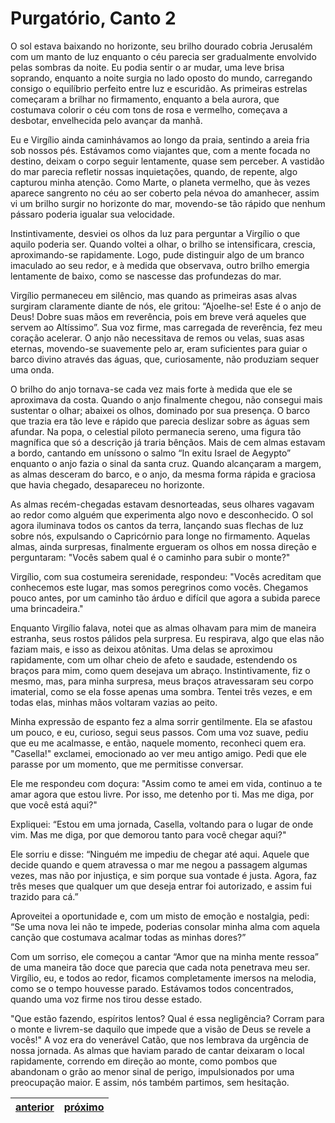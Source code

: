 # Purgatório, Canto 2

O sol estava baixando no horizonte, seu brilho dourado cobria Jerusalém com um manto de luz enquanto o céu parecia ser gradualmente envolvido pelas sombras da noite. Eu podia sentir o ar mudar, uma leve brisa soprando, enquanto a noite surgia no lado oposto do mundo, carregando consigo o equilíbrio perfeito entre luz e escuridão. As primeiras estrelas começaram a brilhar no firmamento, enquanto a bela aurora, que costumava colorir o céu com tons de rosa e vermelho, começava a desbotar, envelhecida pelo avançar da manhã.

Eu e Virgílio ainda caminhávamos ao longo da praia, sentindo a areia fria sob nossos pés. Estávamos como viajantes que, com a mente focada no destino, deixam o corpo seguir lentamente, quase sem perceber. A vastidão do mar parecia refletir nossas inquietações, quando, de repente, algo capturou minha atenção. Como Marte, o planeta vermelho, que às vezes aparece sangrento no céu ao ser coberto pela névoa do amanhecer, assim vi um brilho surgir no horizonte do mar, movendo-se tão rápido que nenhum pássaro poderia igualar sua velocidade.

Instintivamente, desviei os olhos da luz para perguntar a Virgílio o que aquilo poderia ser. Quando voltei a olhar, o brilho se intensificara, crescia, aproximando-se rapidamente. Logo, pude distinguir algo de um branco imaculado ao seu redor, e à medida que observava, outro brilho emergia lentamente de baixo, como se nascesse das profundezas do mar.

Virgílio permaneceu em silêncio, mas quando as primeiras asas alvas surgiram claramente diante de nós, ele gritou: “Ajoelhe-se! Este é o anjo de Deus! Dobre suas mãos em reverência, pois em breve verá aqueles que servem ao Altíssimo”. Sua voz firme, mas carregada de reverência, fez meu coração acelerar. O anjo não necessitava de remos ou velas, suas asas eternas, movendo-se suavemente pelo ar, eram suficientes para guiar o barco divino através das águas, que, curiosamente, não produziam sequer uma onda.

O brilho do anjo tornava-se cada vez mais forte à medida que ele se aproximava da costa. Quando o anjo finalmente chegou, não consegui mais sustentar o olhar; abaixei os olhos, dominado por sua presença. O barco que trazia era tão leve e rápido que parecia deslizar sobre as águas sem afundar. Na popa, o celestial piloto permanecia sereno, uma figura tão magnífica que só a descrição já traria bênçãos. Mais de cem almas estavam a bordo, cantando em uníssono o salmo “In exitu Israel de Aegypto” enquanto o anjo fazia o sinal da santa cruz. Quando alcançaram a margem, as almas desceram do barco, e o anjo, da mesma forma rápida e graciosa que havia chegado, desapareceu no horizonte.

As almas recém-chegadas estavam desnorteadas, seus olhares vagavam ao redor como alguém que experimenta algo novo e desconhecido. O sol agora iluminava todos os cantos da terra, lançando suas flechas de luz sobre nós, expulsando o Capricórnio para longe no firmamento. Aquelas almas, ainda surpresas, finalmente ergueram os olhos em nossa direção e perguntaram: "Vocês sabem qual é o caminho para subir o monte?"

Virgílio, com sua costumeira serenidade, respondeu: "Vocês acreditam que conhecemos este lugar, mas somos peregrinos como vocês. Chegamos pouco antes, por um caminho tão árduo e difícil que agora a subida parece uma brincadeira."

Enquanto Virgílio falava, notei que as almas olhavam para mim de maneira estranha, seus rostos pálidos pela surpresa. Eu respirava, algo que elas não faziam mais, e isso as deixou atônitas. Uma delas se aproximou rapidamente, com um olhar cheio de afeto e saudade, estendendo os braços para mim, como quem desejava um abraço. Instintivamente, fiz o mesmo, mas, para minha surpresa, meus braços atravessaram seu corpo imaterial, como se ela fosse apenas uma sombra. Tentei três vezes, e em todas elas, minhas mãos voltaram vazias ao peito.

Minha expressão de espanto fez a alma sorrir gentilmente. Ela se afastou um pouco, e eu, curioso, segui seus passos. Com uma voz suave, pediu que eu me acalmasse, e então, naquele momento, reconheci quem era. "Casella!" exclamei, emocionado ao ver meu antigo amigo. Pedi que ele parasse por um momento, que me permitisse conversar.

Ele me respondeu com doçura: "Assim como te amei em vida, continuo a te amar agora que estou livre. Por isso, me detenho por ti. Mas me diga, por que você está aqui?"

Expliquei: “Estou em uma jornada, Casella, voltando para o lugar de onde vim. Mas me diga, por que demorou tanto para você chegar aqui?"

Ele sorriu e disse: “Ninguém me impediu de chegar até aqui. Aquele que decide quando e quem atravessa o mar me negou a passagem algumas vezes, mas não por injustiça, e sim porque sua vontade é justa. Agora, faz três meses que qualquer um que deseja entrar foi autorizado, e assim fui trazido para cá.”

Aproveitei a oportunidade e, com um misto de emoção e nostalgia, pedi: “Se uma nova lei não te impede, poderias consolar minha alma com aquela canção que costumava acalmar todas as minhas dores?”

Com um sorriso, ele começou a cantar “Amor que na minha mente ressoa” de uma maneira tão doce que parecia que cada nota penetrava meu ser. Virgílio, eu, e todos ao redor, ficamos completamente imersos na melodia, como se o tempo houvesse parado. Estávamos todos concentrados, quando uma voz firme nos tirou desse estado.

"Que estão fazendo, espíritos lentos? Qual é essa negligência? Corram para o monte e livrem-se daquilo que impede que a visão de Deus se revele a vocês!" A voz era do venerável Catão, que nos lembrava da urgência de nossa jornada. As almas que haviam parado de cantar deixaram o local rapidamente, correndo em direção ao monte, como pombos que abandonam o grão ao menor sinal de perigo, impulsionados por uma preocupação maior. E assim, nós também partimos, sem hesitação.

| [anterior](/b_purgatorio/1/README.md) | [próximo](/b_purgatorio/3/README.md) |
|----------|---------|
